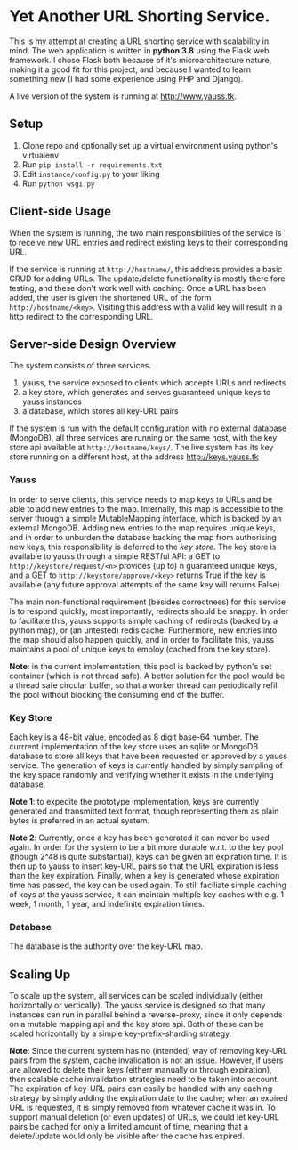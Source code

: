 # Yet Another URL Shorting Service. #

This is my attempt at creating a URL shorting service with scalability in mind.
The web application is written in **python 3.8** using the Flask web framework.
I chose Flask both because of it's microarchitecture nature, making it a good fit for this project,
and because I wanted to learn something new (I had some experience using PHP and Django).

A live version of the system is running at http://www.yauss.tk.


## Setup ##

1. Clone repo and optionally set up a virtual environment using python's virtualenv
2. Run `pip install -r requirements.txt`
3. Edit `instance/config.py` to your liking
4. Run `python wsgi.py`


## Client-side Usage ##

When the system is running, the two main responsibilities of the service
is to receive new URL entries and redirect existing keys to their corresponding URL.

If the service is running at `http://hostname/`, this address provides a basic CRUD
for adding URLs.
The update/delete functionality is mostly there fore testing,
and these don't work well with caching.
Once a URL has been added, the user is given the shortened URL of the form `http://hostname/<key>`.
Visiting this address with a valid key will result in a http redirect to the corresponding URL.

## Server-side Design Overview ##

The system consists of three services.
1. yauss, the service exposed to clients which accepts URLs and redirects
2. a key store, which generates and serves guaranteed unique keys to yauss instances
3. a database, which stores all key-URL pairs

If the system is run with the default configuration with no external database (MongoDB),
all three services are running on the same host, with the key store api available at `http://hostname/keys/`.
The live system has its key store running on a different host, at the address http://keys.yauss.tk


### Yauss ###

In order to serve clients, this service needs to map keys to URLs and
be able to add new entries to the map.
Internally, this map is accessible to the server through a simple MutableMapping interface,
which is backed by an external MongoDB.
Adding new entries to the map requires unique keys, and in order to unburden the database backing the map
from authorising new keys, this responsibility is deferred to the *key store*.
The key store is available to yauss through a simple RESTful API:
a GET to `http://keystore/request/<n>` provides (up to) n guaranteed unique keys,
and a GET to `http://keystore/approve/<key>` returns True if the key is available
(any future approval attempts of the same key will returns False)

The main non-functional requirement (besides correctness) for this service is to respond quickly;
most importantly, redirects should be snappy.
In order to facilitate this, yauss supports simple caching of redirects (backed by a python map),
or (an untested) redis cache.
Furthermore, new entries into the map should also happen quickly, and in order
to facilitate this, yauss maintains a pool of unique keys to employ (cached from the key store).

**Note**: in the current implementation, this pool is backed by python's set container (which is not thread safe).
A better solution for the pool would be a thread safe circular buffer, so that a worker thread can periodically
refill the pool without blocking the consuming end of the buffer.

### Key Store ###

Each key is a 48-bit value, encoded as 8 digit base-64 number.
The currrent implementation of the key store uses an sqlite or MongoDB database to store all keys that
have been requested or approved by a yauss service.
The generation of keys is currently handled by simply sampling of the key space randomly and verifying whether
it exists in the underlying database.

**Note 1**: to expedite the prototype implementation,
keys are currently generated and transmitted text format,
though representing them as plain bytes is preferred in an actual system.

**Note 2**: Currently, once a key has been generated it can never be used again.
In order for the system to be a bit more durable w.r.t. to the key pool (though 2^48 is quite substantial),
keys can be given an expiration time.
It is then up to yauss to insert key-URL pairs so that the URL expiration is less than the key expiration.
Finally, when a key is generated whose expiration time has passed, the key can be used again.
To still faciliate simple caching of keys at the yauss service, it can maintain multiple key caches with
e.g. 1 week, 1 month, 1 year, and indefinite expiration times.

### Database ###

The database is the authority over the key-URL map.


## Scaling Up ##

To scale up the system, all services can be scaled individually (either horizontally or vertically).
The yauss service is designed so that many instances can run in parallel behind a reverse-proxy,
since it only depends on a mutable mapping api and the key store api.
Both of these can be scaled horizontally by a simple key-prefix-sharding strategy.

**Note**: Since the current system has no (intended) way of removing key-URL pairs from the system,
cache invalidation is not an issue.
However, if users are allowed to delete their keys (eitherr manually or through expiration),
then scalable cache invalidation strategies need to be taken into account.
The expiration of key-URL pairs can easily be handled with any caching strategy by simply adding
the expiration date to the cache; when an expired URL is requested, it is simply removed from
whatever cache it was in.
To support manual deletion (or even updates) of URLs, we could let key-URL pairs be cached
for only a limited amount of time, meaning that a delete/update would only be visible after
the cache has expired.
